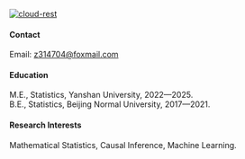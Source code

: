 

[![cloud-rest](https://img.shields.io/badge/cloud-rest-github-blue?logo=github)](https://github.com/cloud-rest)

#### Contact

Email: z314704@foxmail.com

#### Education
M.E., Statistics, Yanshan University, 2022—2025.\
B.E., Statistics, Beijing Normal University, 2017—2021.

#### Research Interests
Mathematical Statistics, Causal Inference, Machine Learning.


